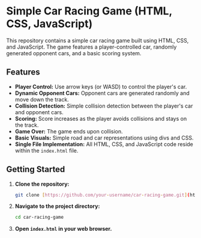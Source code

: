 
# Simple Car Racing Game (HTML, CSS, JavaScript)

This repository contains a simple car racing game built using HTML, CSS, and JavaScript. The game features a player-controlled car, randomly generated opponent cars, and a basic scoring system.

## Features

* **Player Control:** Use arrow keys (or WASD) to control the player's car.
* **Dynamic Opponent Cars:** Opponent cars are generated randomly and move down the track.
* **Collision Detection:** Simple collision detection between the player's car and opponent cars.
* **Scoring:** Score increases as the player avoids collisions and stays on the track.
* **Game Over:** The game ends upon collision.
* **Basic Visuals:** Simple road and car representations using divs and CSS.
* **Single File Implementation:** All HTML, CSS, and JavaScript code reside within the `index.html` file.

## Getting Started

1.  **Clone the repository:**
    ```bash
    git clone [https://github.com/your-username/car-racing-game.git](https://github.com/your-username/car-racing-game.git)
    ```
2.  **Navigate to the project directory:**
    ```bash
    cd car-racing-game
    ```
3.  **Open `index.html` in your web browser.**

